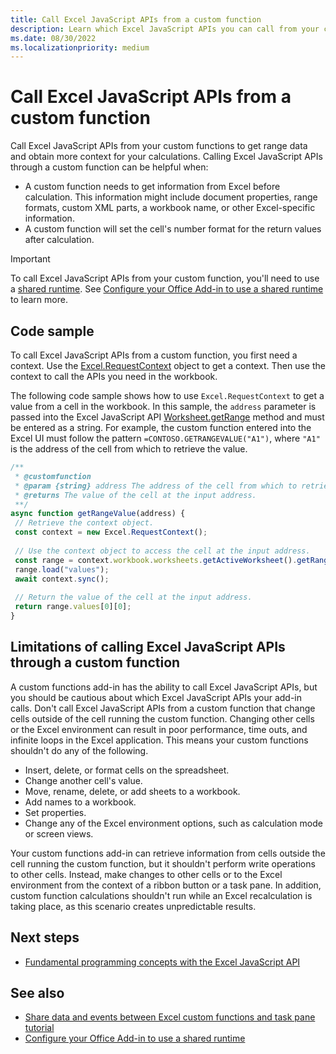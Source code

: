 ```yaml
---
title: Call Excel JavaScript APIs from a custom function
description: Learn which Excel JavaScript APIs you can call from your custom function.
ms.date: 08/30/2022
ms.localizationpriority: medium
---
```


# Call Excel JavaScript APIs from a custom function

Call Excel JavaScript APIs from your custom functions to get range data and obtain more context for your calculations. Calling Excel JavaScript APIs through a custom function can be helpful when:

- A custom function needs to get information from Excel before calculation. This information might include document properties, range formats, custom XML parts, a workbook name, or other Excel-specific information.
- A custom function will set the cell's number format for the return values after calculation.

> [!IMPORTANT]
> To call Excel JavaScript APIs from your custom function, you'll need to use a [shared runtime](../testing/runtimes.md#shared-runtime). See [Configure your Office Add-in to use a shared runtime](../develop/configure-your-add-in-to-use-a-shared-runtime.md) to learn more.

## Code sample

To call Excel JavaScript APIs from a custom function, you first need a context. Use the [Excel.RequestContext](/javascript/api/excel/excel.requestcontext) object to get a context. Then use the context to call the APIs you need in the workbook.

The following code sample shows how to use `Excel.RequestContext` to get a value from a cell in the workbook. In this sample, the `address` parameter is passed into the Excel JavaScript API [Worksheet.getRange](/javascript/api/excel/excel.worksheet#excel-excel-worksheet-getrange-member(1)) method and must be entered as a string. For example, the custom function entered into the Excel UI must follow the pattern `=CONTOSO.GETRANGEVALUE("A1")`, where `"A1"` is the address of the cell from which to retrieve the value.

```JavaScript
/**
 * @customfunction
 * @param {string} address The address of the cell from which to retrieve the value.
 * @returns The value of the cell at the input address.
 **/
async function getRangeValue(address) {
 // Retrieve the context object. 
 const context = new Excel.RequestContext();
 
 // Use the context object to access the cell at the input address. 
 const range = context.workbook.worksheets.getActiveWorksheet().getRange(address);
 range.load("values");
 await context.sync();
 
 // Return the value of the cell at the input address.
 return range.values[0][0];
}
```

## Limitations of calling Excel JavaScript APIs through a custom function

A custom functions add-in has the ability to call Excel JavaScript APIs, but you should be cautious about which Excel JavaScript APIs your add-in calls. Don't call Excel JavaScript APIs from a custom function that change cells outside of the cell running the custom function. Changing other cells or the Excel environment can result in poor performance, time outs, and infinite loops in the Excel application. This means your custom functions shouldn't do any of the following.

- Insert, delete, or format cells on the spreadsheet.
- Change another cell's value.
- Move, rename, delete, or add sheets to a workbook.
- Add names to a workbook.
- Set properties.
- Change any of the Excel environment options, such as calculation mode or screen views.

Your custom functions add-in can retrieve information from cells outside the cell running the custom function, but it shouldn't perform write operations to other cells. Instead, make changes to other cells or to the Excel environment from the context of a ribbon button or a task pane. In addition, custom function calculations shouldn't run while an Excel recalculation is taking place, as this scenario creates unpredictable results.

## Next steps

- [Fundamental programming concepts with the Excel JavaScript API](../reference/overview/excel-add-ins-reference-overview.md)

## See also

- [Share data and events between Excel custom functions and task pane tutorial](../tutorials/share-data-and-events-between-custom-functions-and-the-task-pane-tutorial.md)
- [Configure your Office Add-in to use a shared runtime](../develop/configure-your-add-in-to-use-a-shared-runtime.md)
